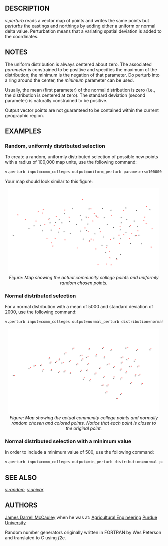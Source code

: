## DESCRIPTION

*v.perturb* reads a vector map of points and writes the same points but
*perturbs* the eastings and northings by adding either a uniform or
normal delta value. Perturbation means that a variating spatial
deviation is added to the coordinates.

## NOTES

The uniform distribution is always centered about zero. The associated
*parameter* is constrained to be positive and specifies the maximum of
the distribution; the minimum is the negation of that parameter. Do
perturb into a ring around the center, the *minimum* parameter can be
used.

Usually, the mean (first parameter) of the normal distribution is zero
(i.e., the distribution is centered at zero). The standard deviation
(second parameter) is naturally constrained to be positive.

Output vector points are not guaranteed to be contained within the
current geographic region.

## EXAMPLES

### Random, uniformly distributed selection

To create a random, uniformly distributed selection of possible new
points with a radius of 100,000 map units, use the following command:

```bash
v.perturb input=comm_colleges output=uniform_perturb parameters=100000
```

Your map should look similar to this figure:

<div align="center" style="margin: 10px">

<img src="v_perturb_uniform.png" data-border="0"
alt="v.perturb uniform distribution example" />
*Figure: Map showing the actual community college points and uniformly
random chosen points.*

</div>

### Normal distributed selection

For a normal distribution with a mean of 5000 and standard deviation of
2000, use the following command:

```bash
v.perturb input=comm_colleges output=normal_perturb distribution=normal parameters=5000,2000
```

<div align="center" style="margin: 10px">

<img src="v_perturb_normal.png" data-border="0"
alt="v.perturb normal distribution example" />
*Figure: Map showing the actual community college points and normally
random chosen and colored points. Notice that each point is closer to
the original point.*

</div>

### Normal distributed selection with a minimum value

In order to include a minimum value of 500, use the following command:

```bash
v.perturb input=comm_colleges output=min_perturb distribution=normal parameters=100000,1000 minimum=500
```

## SEE ALSO

*[v.random](v.random.md), [v.univar](v.univar.md)*

## AUTHORS

[James Darrell McCauley](http://mccauley-usa.com/)
when he was at: [Agricultural
Engineering](http://ABE.www.ecn.purdue.edu/ABE/) [Purdue
University](http://www.purdue.edu/)

Random number generators originally written in FORTRAN by Wes Peterson
and translated to C using *f2c*.
